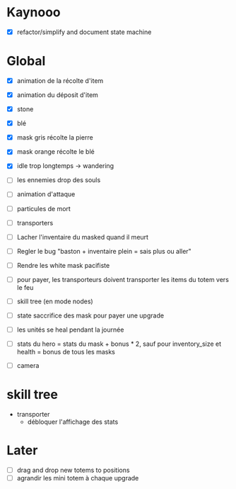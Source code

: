 # Kaynooo

- [x] refactor/simplify and document state machine

# Global

- [x] animation de la récolte d'item
- [x] animation du déposit d'item
- [x] stone
- [x] blé
- [X] mask gris récolte la pierre
- [X] mask orange récolte le blé
- [x] idle trop longtemps -> wandering
- [ ] les ennemies drop des souls
- [ ] animation d'attaque
- [ ] particules de mort
- [ ] transporters
- [ ] Lacher l'inventaire du masked quand il meurt
- [ ] Regler le bug "baston + inventaire plein = sais plus ou aller"
- [ ] Rendre les white mask pacifiste

- [ ] pour payer, les transporteurs doivent transporter les items du totem vers le feu

- [ ] skill tree (en mode nodes)
- [ ] state saccrifice des mask pour payer une upgrade
- [ ] les unités se heal pendant la journée
- [ ] stats du hero = stats du mask + bonus * 2, sauf pour inventory_size et health = bonus de tous les masks

- [ ] camera

# skill tree

- transporter
  - débloquer l'affichage des stats

# Later

- [ ] drag and drop new totems to positions
- [ ] agrandir les mini totem à chaque upgrade
